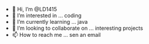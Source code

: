 - 👋 Hi, I’m @LD1415
- 👀 I’m interested in ... coding
- 🌱 I’m currently learning ... java
- 💞️ I’m looking to collaborate on ... interesting projects
- 📫 How to reach me ... sen an email

<!---
LD1415/LD1415 is a ✨ special ✨ repository because its `README.md` (this file) appears on your GitHub profile.
You can click the Preview link to take a look at your changes.
--->
